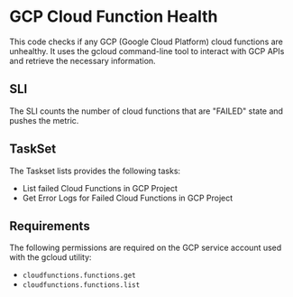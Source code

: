 # GCP Cloud Function Health
This code checks if any GCP (Google Cloud Platform) cloud functions are unhealthy. It uses the gcloud command-line tool to interact with GCP APIs and retrieve the necessary information.


## SLI
The SLI counts the number of cloud functions that are "FAILED" state and pushes the metric. 

## TaskSet 
The Taskset lists provides the following tasks: 

- List failed Cloud Functions in GCP Project
- Get Error Logs for Failed Cloud Functions in GCP Project

## Requirements
The following permissions are required on the GCP service account used with the gcloud utility: 

 - `cloudfunctions.functions.get`
 - `cloudfunctions.functions.list`